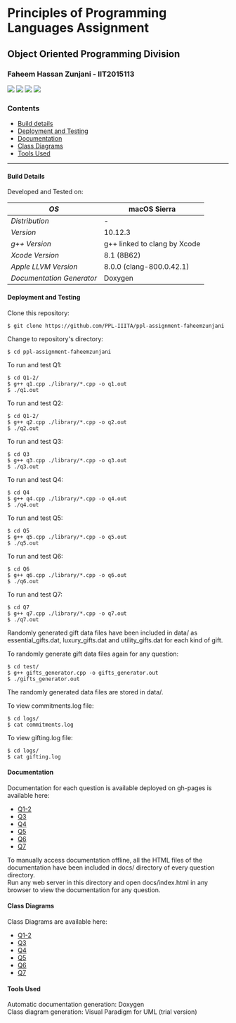 # Principles of Programming Languages Assignment

## Object Oriented Programming Division  
### Faheem Hassan Zunjani - IIT2015113

<span><img src="https://img.shields.io/badge/language-c%2B%2B-brightgreen.svg"/></span>
<span><img src="https://img.shields.io/badge/completion-58.33%25-yellow.svg"/></span>
<span><img src="https://img.shields.io/badge/xcode-8.1-blue.svg"/></span>
<span><img src="https://img.shields.io/badge/documentation-Doxygen-red.svg"/></span>

### Contents
* [Build details](#build-details)
* [Deployment and Testing](#deployment-and-testing)
* [Documentation](https://ppl-iiita.github.io/ppl-assignment-faheemzunjani/Q1-2/docs/)
* [Class Diagrams](#class-diagrams)
* [Tools Used](#tools-used)  

---
#### Build Details
Developed and Tested on:  

| *OS* | macOS Sierra |
| --- | --- |
| *Distribution* | - |
| *Version* | 10.12.3 |
| *g++ Version* | g++ linked to clang by Xcode |  
| *Xcode Version* | 8.1 (8B62) |  
| *Apple LLVM Version* | 8.0.0 (clang-800.0.42.1) |
| *Documentation Generator* | Doxygen |

#### Deployment and Testing
Clone this repository:
```
$ git clone https://github.com/PPL-IIITA/ppl-assignment-faheemzunjani
```

Change to repository's directory:
```
$ cd ppl-assignment-faheemzunjani
```

To run and test Q1:
```
$ cd Q1-2/
$ g++ q1.cpp ./library/*.cpp -o q1.out
$ ./q1.out
```

To run and test Q2:
```
$ cd Q1-2/
$ g++ q2.cpp ./library/*.cpp -o q2.out
$ ./q2.out
```

To run and test Q3:
```
$ cd Q3
$ g++ q3.cpp ./library/*.cpp -o q3.out
$ ./q3.out
```

To run and test Q4:
```
$ cd Q4
$ g++ q4.cpp ./library/*.cpp -o q4.out
$ ./q4.out
```

To run and test Q5:
```
$ cd Q5
$ g++ q5.cpp ./library/*.cpp -o q5.out
$ ./q5.out
```

To run and test Q6:
```
$ cd Q6
$ g++ q6.cpp ./library/*.cpp -o q6.out
$ ./q6.out
```

To run and test Q7:
```
$ cd Q7
$ g++ q7.cpp ./library/*.cpp -o q7.out
$ ./q7.out
```

Randomly generated gift data files have been included in data/ as essential_gifts.dat, luxury_gifts.dat and utility_gifts.dat for each kind of gift.  

To randomly generate gift data files again for any question:
```
$ cd test/
$ g++ gifts_generator.cpp -o gifts_generator.out
$ ./gifts_generator.out

```
The randomly generated data files are stored in data/.  

To view commitments.log file:
```
$ cd logs/
$ cat commitments.log
```

To view gifting.log file:
```
$ cd logs/
$ cat gifting.log
```

#### Documentation
Documentation for each question is available deployed on gh-pages is available here:   
- [Q1-2](https://ppl-iiita.github.io/ppl-assignment-faheemzunjani/Q1-2/docs/)
- [Q3](https://ppl-iiita.github.io/ppl-assignment-faheemzunjani/Q3/docs/)
- [Q4](https://ppl-iiita.github.io/ppl-assignment-faheemzunjani/Q4/docs/)
- [Q5](https://ppl-iiita.github.io/ppl-assignment-faheemzunjani/Q5/docs/)
- [Q6](https://ppl-iiita.github.io/ppl-assignment-faheemzunjani/Q6/docs/)
- [Q7](https://ppl-iiita.github.io/ppl-assignment-faheemzunjani/Q7/docs/)

To manually access documentation offline, all the HTML files of the documentation have been included in docs/ directory of every question directory.   
Run any web server in this directory and open docs/index.html in any browser to view the documentation for any question.

#### Class Diagrams
Class Diagrams are available here:   
- [Q1-2](https://github.com/PPL-IIITA/ppl-assignment-faheemzunjani/blob/master/Q1-2/Class%20Diagram.pdf)
- [Q3](https://github.com/PPL-IIITA/ppl-assignment-faheemzunjani/blob/master/Q3/Class%20Diagram.pdf)
- [Q4](https://github.com/PPL-IIITA/ppl-assignment-faheemzunjani/blob/master/Q4/Class%20Diagram.pdf)
- [Q5](https://github.com/PPL-IIITA/ppl-assignment-faheemzunjani/blob/master/Q5/Class%20Diagram.pdf)
- [Q6](https://github.com/PPL-IIITA/ppl-assignment-faheemzunjani/blob/master/Q6/Class%20Diagram.pdf)
- [Q7](https://github.com/PPL-IIITA/ppl-assignment-faheemzunjani/blob/master/Q7/Class%20Diagram.pdf)

#### Tools Used
Automatic documentation generation: Doxygen  
Class diagram generation: Visual Paradigm for UML (trial version)
